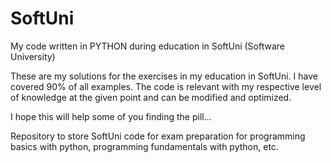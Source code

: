 # SoftUni
My code written in PYTHON during education in SoftUni (Software University)

These are my solutions for the exercises in my education in SoftUni.
I have covered 90% of all examples.
The code is relevant with my respective level of knowledge at the given point and can be modified and optimized.

I hope this will help some of you finding the pill...

Repository to store SoftUni code for exam preparation for programming basics with python, programming fundamentals with python, etc.
